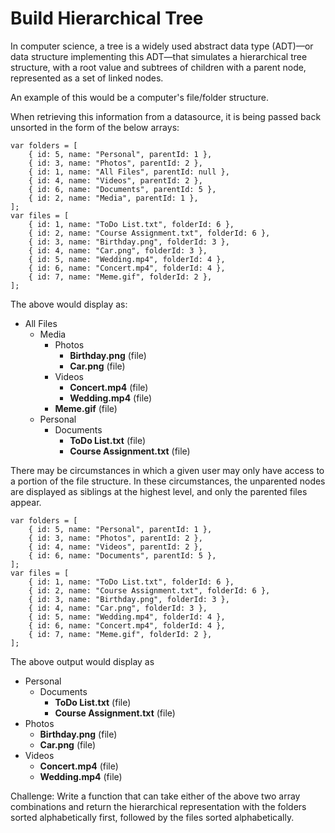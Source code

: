 # Build Hierarchical Tree

In computer science, a tree is a widely used abstract data type (ADT)—or data structure implementing this ADT—that simulates a hierarchical tree structure, with a root value and subtrees of children with a parent node, represented as a set of linked nodes.

An example of this would be a computer's file/folder structure.

When retrieving this information from a datasource, it is being passed back unsorted in the form of the below arrays:

```
var folders = [
    { id: 5, name: "Personal", parentId: 1 },
    { id: 3, name: "Photos", parentId: 2 },
    { id: 1, name: "All Files", parentId: null },
    { id: 4, name: "Videos", parentId: 2 },
    { id: 6, name: "Documents", parentId: 5 },
    { id: 2, name: "Media", parentId: 1 },
];
var files = [
    { id: 1, name: "ToDo List.txt", folderId: 6 },
    { id: 2, name: "Course Assignment.txt", folderId: 6 },
    { id: 3, name: "Birthday.png", folderId: 3 },
    { id: 4, name: "Car.png", folderId: 3 },
    { id: 5, name: "Wedding.mp4", folderId: 4 },
    { id: 6, name: "Concert.mp4", folderId: 4 },
    { id: 7, name: "Meme.gif", folderId: 2 },
];
```
The above would display as:
* All Files
    * Media
        * Photos
            * **Birthday.png** (file)
            * **Car.png** (file)
        * Videos
            * **Concert.mp4** (file)
            * **Wedding.mp4** (file)
        * **Meme.gif** (file)
    * Personal
        * Documents
            * **ToDo List.txt** (file)
            * **Course Assignment.txt** (file)

There may be circumstances in which a given user may only have access to a portion of the file structure. In these circumstances, the unparented nodes are displayed as siblings at the highest level, and only the parented files appear.
```
var folders = [
    { id: 5, name: "Personal", parentId: 1 },
    { id: 3, name: "Photos", parentId: 2 },
    { id: 4, name: "Videos", parentId: 2 },
    { id: 6, name: "Documents", parentId: 5 },
];
var files = [
    { id: 1, name: "ToDo List.txt", folderId: 6 },
    { id: 2, name: "Course Assignment.txt", folderId: 6 },
    { id: 3, name: "Birthday.png", folderId: 3 },
    { id: 4, name: "Car.png", folderId: 3 },
    { id: 5, name: "Wedding.mp4", folderId: 4 },
    { id: 6, name: "Concert.mp4", folderId: 4 },
    { id: 7, name: "Meme.gif", folderId: 2 },
];
```
The above output would display as
* Personal
    * Documents
        * **ToDo List.txt** (file)
        * **Course Assignment.txt** (file)
* Photos
    * **Birthday.png** (file)
    * **Car.png** (file)
* Videos
    * **Concert.mp4** (file)
    * **Wedding.mp4** (file)

Challenge:
Write a function that can take either of the above two array combinations and return the hierarchical representation with the folders sorted alphabetically first, followed by the files sorted alphabetically.
